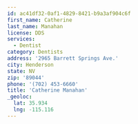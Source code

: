```yaml
---
id: ac41df32-0af1-4829-8421-b9a3af904c6f
first_name: Catherine
last_name: Manahan
license: DDS
services:
  - Dentist
category: Dentists
address: '2965 Barrett Springs Ave.'
city: Henderson
state: NV
zip: '89044'
phone: '(702) 453-6660'
title: 'Catherine Manahan'
_geoloc:
  lat: 35.934
  lng: -115.116
---
```

